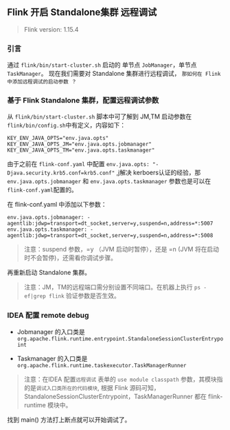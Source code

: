 ## Flink 开启 Standalone集群 远程调试   

>Flink version: 1.15.4     

### 引言    
通过 `flink/bin/start-cluster.sh` 启动的 单节点 `JobManager`，单节点 `TaskManager`。 现在我们需要对 Standalone 集群进行远程调试， `那如何在 Flink 中添加远程调试的启动参数 ？`  

### 基于 Flink Standalone 集群，配置远程调试参数            
从 `flink/bin/start-cluster.sh` 脚本中可了解到 JM,TM 启动参数在 `flink/bin/config.sh`中有定义，内容如下：   
```shell
KEY_ENV_JAVA_OPTS="env.java.opts"
KEY_ENV_JAVA_OPTS_JM="env.java.opts.jobmanager"
KEY_ENV_JAVA_OPTS_TM="env.java.opts.taskmanager"
```

由于之前在 `flink-conf.yaml` 中配置 `env.java.opts: "-Djava.security.krb5.conf=krb5.conf"` ,j解决 kerboers认证的经验，那 `env.java.opts.jobmanager` 和 `env.java.opts.taskmanager` 参数也是可以在 `flink-conf.yaml`配置的。 

在 flink-conf.yaml 中添加以下参数： 
```shell
env.java.opts.jobmanager: -agentlib:jdwp=transport=dt_socket,server=y,suspend=n,address=*:5007
env.java.opts.taskmanager: -agentlib:jdwp=transport=dt_socket,server=y,suspend=n,address=*:5008
```

>注意：suspend 参数，=y （JVM 启动时暂停），还是 =n (JVM 将在启动时不会暂停)，还需看你调试步骤。 

再重新启动 Standalone 集群。 

>注意：JM，TM的远程端口需分别设置不同端口。在机器上执行 `ps -ef|grep flink` 验证参数是否生效。    


### IDEA 配置 remote debug 
* Jobmanager 的入口类是 `org.apache.flink.runtime.entrypoint.StandaloneSessionClusterEntrypoint`    

* Taskmanager 的入口类是 `org.apache.flink.runtime.taskexecutor.TaskManagerRunner` 

>注意：在IDEA 配置`远程调试` 表单的 `use module classpath` 参数，其模块指的是`调试入口类所在的代码模块`, 根据 Flink 源码可知，StandaloneSessionClusterEntrypoint，TaskManagerRunner 都在 flink-runtime 模块中。  

找到 main() 方法打上断点就可以开始调试了。      




